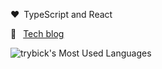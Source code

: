 :heart:&ensp;TypeScript and React 

📝 &ensp;[Tech blog](https://timr.dev/blog) 

<p float="left">
  <!--- 
  <img align="center" alt="trybick's Github Stats" src="https://github-readme-stats-two-nu.vercel.app/api?username=trybick&show_icons=true&hide_border=false&hide=stars&count_private=true&theme=prussian" /> 
  --> 
  <img align="center" alt="trybick's Most Used Languages" src="https://github-readme-stats-two-nu.vercel.app/api/top-langs/?username=trybick&layout=compact&theme=prussian" />
</p>
